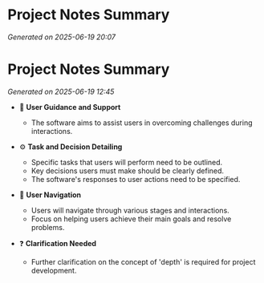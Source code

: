 # Project Notes Summary

*Generated on 2025-06-19 20:07*

# Project Notes Summary

*Generated on 2025-06-19 12:45*

- 📌 **User Guidance and Support**
  - The software aims to assist users in overcoming challenges during interactions.

- ⚙️ **Task and Decision Detailing**
  - Specific tasks that users will perform need to be outlined.
  - Key decisions users must make should be clearly defined.
  - The software's responses to user actions need to be specified.

- 🚀 **User Navigation**
  - Users will navigate through various stages and interactions.
  - Focus on helping users achieve their main goals and resolve problems.

- ❓ **Clarification Needed**
  - Further clarification on the concept of 'depth' is required for project development.